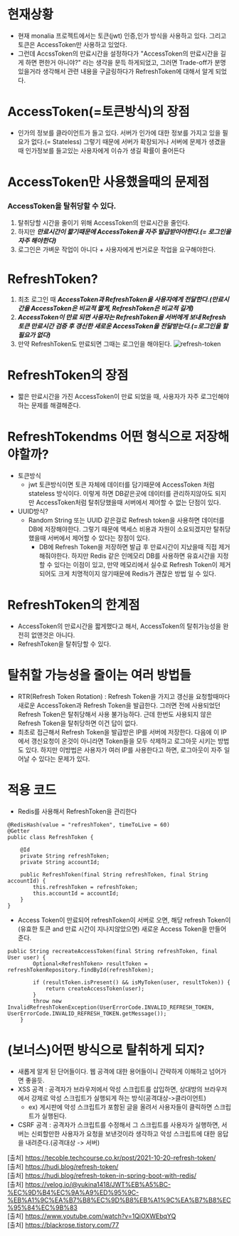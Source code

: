 # 현재상황
- 현재 monalia 프로젝트에서는 토큰(jwt) 인증,인가 방식을 사용하고 있다. 그리고 토큰은 AccessToken만 사용하고 있었다.
- 그런데 AccssToken의 만료시간을 설정하다가 "AccessToken의 만료시간을 길게 하면 편한거 아니야?" 라는 생각을 문득 하게되었고, 그러면 Trade-off가 분명 있을거라 생각해서 관련 내용을 구글링하다가 RefreshToken에 대해서 알게 되었다.

# AccessToken(=토큰방식)의 장점
- 인가의 정보를 클라이언트가 들고 있다. 서버가 인가에 대한 정보를 가지고 있을 필요가 없다.(= Stateless) 그렇기 때문에 서버가 확장되거나 서버에 문제가 생겼을 때 인가정보를 들고있는 사용자에게 이슈가 생길 확률이 줄어든다

# AccessToken만 사용했을때의 문제점
### AccessToken을 탈취당할 수 있다.
1. 탈취당할 시간을 줄이기 위해 AccessToken의 만료시간을 줄인다.
2. 하지만 ***만료시간이 짧기때문에 AccessToken을 자주 발급받아야한다.(= 로그인을 자주 해야한다)***
3. 로그인은 가벼운 작업이 아니다 + 사용자에게 번거로운 작업을 요구해야한다.

# RefreshToken?
1. 최초 로그인 때 ***AccessToken과 RefreshToken을 사용자에게 전달한다.(만료시간을 AccessToken은 비교적 짧게, RefreshToken은 비교적 길게)***
2. ***AccessToken이 만료 되면 사용자는 RefreshToken을 서버에게 보내 Refresh 토큰 만료시간 검증 후 갱신한 새로운 AccessToken을 전달받는다.(=로그인을 할 필요가 없다)***
3. 만약 RefreshToken도 만료되면 그때는 로그인을 해야된다.
![refresh-token](https://user-images.githubusercontent.com/22884224/221601387-95b523a2-713c-4418-b811-62a2a12df7f4.png)


# RefreshToken의 장점
- 짧은 만료시간을 가진 AccessToken이 만료 되었을 때, 사용자가 자주 로그인해야하는 문제를 해결해준다.

# RefreshTokendms 어떤 형식으로 저장해야할까?
- 토큰방식
  - jwt 토큰방식이면 토큰 자체에 데이터를 담기때문에 AccessToken 처럼 stateless 방식이다. 이렇게 하면 DB같은곳에 데이터를 관리하지않아도 되지만 AccessToken처럼 탈취당했을때 서버에서 제어할 수 없는 단점이 있다.
- UUID방식?
  - Random String 또는 UUID 같은걸로 Refresh token을 사용하면 데이터를 DB에 저장해야한다. 그렇기 때문에 액세스 비용과 자원이 소요되겠지만 탈취당했을때 서버에서 제어할 수 있다는 장점이 있다. 
    - DB에 Refresh Token을 저장하면 발급 후 만료시간이 지났을때 직접 제거해줘야한다. 하지만 Redis 같은 인메모리 DB를 사용하면 유효시간을 지정할 수 있다는 이점이 있고, 만약 메모리에서 실수로 Refresh Token이 제거되어도 크게 치명적이지 않기때문에 Redis가 괜찮은 방법 일 수 있다.  

# RefreshToken의 한계점
- AccessToken의 만료시간을 짧게했다고 해서, AccessToken의 탈취가능성을 완전히 없앤것은 아니다.
- RefreshToken을 탈취당할 수 있다.

# 탈취할 가능성을 줄이는 여러 방법들
- RTR(Refresh Token Rotation) : Refresh Token을 가지고 갱신을 요청할때마다 새로운 AccessToken과 Refresh Token을 발급한다. 그러면 전에 사용되었던 Refresh Token은 탈취당해서 사용 불가능하다. 근데 한번도 사용되지 않은 Refresh Token을 탈취당하면 이건 답이 없다.
- 최초로 접근해서 Refresh Token을 발급받은 IP를 서버에 저장한다. 다음에 이 IP에서 갱신요청이 온것이 아니라면 Token들을 모두 삭제하고 로그아웃 시키는 방법도 있다. 하지만 이방법은 사용자가 여러 IP를 사용한다고 하면, 로그아웃이 자주 일어날 수 있다는 문제가 있다.

# 적용 코드
- Redis를 사용해서 RefreshToken을 관리한다
```
@RedisHash(value = "refreshToken", timeToLive = 60)
@Getter
public class RefreshToken {

    @Id
    private String refreshToken;
    private String accountId;

    public RefreshToken(final String refreshToken, final String accountId) {
        this.refreshToken = refreshToken;
        this.accountId = accountId;
    }
}
```

- Access Token이 만료되어 refreshToken이 서버로 오면, 해당 refresh Token이 (유효한 토큰 and 만료 시간이 지나지않았으면) 새로운 Access Token을 만들어준다.
```
public String recreateAccessToken(final String refreshToken, final User user) {
        Optional<RefreshToken> resultToken = refreshTokenRepository.findById(refreshToken);

        if (resultToken.isPresent() && isMyToken(user, resultToken)) {
            return createAccessToken(user);
        }
        throw new InvalidRefreshTokenException(UserErrorCode.INVALID_REFRESH_TOKEN, UserErrorCode.INVALID_REFRESH_TOKEN.getMessage());
    }
```



# (보너스)어떤 방식으로 탈취하게 되지?
- 새롭게 알게 된 단어들이다. 웹 공격에 대한 용어들이니 간략하게 이해하고 넘어가면 좋을듯.
- XSS 공격 : 공격자가 브라우저에서 악성 스크립트를 삽입하면, 상대방의 브라우저에서 강제로 악성 스크립트가 실행되게 하는 방식(공격대상->클라이언트)
  - ex) 게시판에 악성 스크립트가 포함된 글을 올려서 사용자들이 클릭하면 스크립트가 실행된다.
- CSRF 공격 : 공격자가 스크립트를 수정해서 그 스크립트를 사용자가 실행하면, 서버는 신뢰할만한 사용자가 요청을 보낸것이라 생각하고 악성 스크립트에 대한 응답을 내려준다.(공격대상 -> 서버) 

[출처] https://tecoble.techcourse.co.kr/post/2021-10-20-refresh-token/     
[출처] https://hudi.blog/refresh-token/    
[출처] https://hudi.blog/refresh-token-in-spring-boot-with-redis/    
[출처] https://velog.io/@yukina1418/JWT%EB%A5%BC-%EC%9D%B4%EC%9A%A9%ED%95%9C-%EB%A1%9C%EA%B7%B8%EC%9D%B8%EB%A1%9C%EA%B7%B8%EC%95%84%EC%9B%83    
[출처] https://www.youtube.com/watch?v=1QiOXWEbqYQ   
[출처] https://blackrose.tistory.com/77
